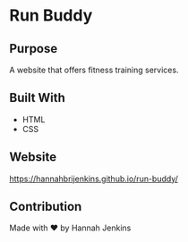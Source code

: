 # Run Buddy

## Purpose
A website that offers fitness training services.

## Built With
* HTML
* CSS

## Website
https://hannahbrijenkins.github.io/run-buddy/

## Contribution
Made with ❤️️ by Hannah Jenkins
